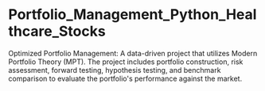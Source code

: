 # Portfolio_Management_Python_Healthcare_Stocks
Optimized Portfolio Management: A data-driven project that utilizes Modern Portfolio Theory (MPT). The project includes portfolio construction, risk assessment, forward testing, hypothesis testing, and benchmark comparison to evaluate the portfolio's performance against the market.
